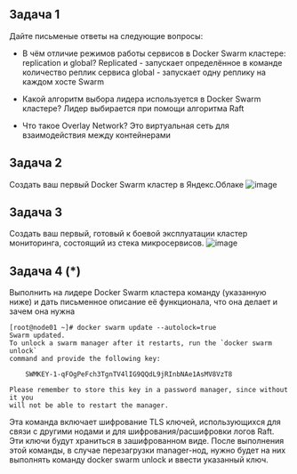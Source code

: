 ## Задача 1
Дайте письменые ответы на следующие вопросы:

- В чём отличие режимов работы сервисов в Docker Swarm кластере: replication и global?
Replicated - запускает определённое в команде количество реплик сервиса
global - запускает одну реплику на каждом хосте Swarm

- Какой алгоритм выбора лидера используется в Docker Swarm кластере?
Лидер выбирается при помощи алгоритма Raft

- Что такое Overlay Network?
Это виртуальная сеть для взаимодействия между контейнерами

## Задача 2
Создать ваш первый Docker Swarm кластер в Яндекс.Облаке
![image](https://user-images.githubusercontent.com/93075740/159244936-4889e67b-addd-4bdd-adeb-52a8af37f366.png)


## Задача 3
Создать ваш первый, готовый к боевой эксплуатации кластер мониторинга, состоящий из стека микросервисов.
![image](https://user-images.githubusercontent.com/93075740/159246828-9d96caf3-a1f7-49c9-b249-19ba0d8cfe13.png)

## Задача 4 (*)
Выполнить на лидере Docker Swarm кластера команду (указанную ниже) и дать письменное описание её функционала, что она делает и зачем она нужна

```
[root@node01 ~]# docker swarm update --autolock=true
Swarm updated.
To unlock a swarm manager after it restarts, run the `docker swarm unlock`
command and provide the following key:

    SWMKEY-1-qFOgPeFch3TgnTV4lIG9QQdL9jRInbNAe1AsMV8VzT8

Please remember to store this key in a password manager, since without it you
will not be able to restart the manager.
```
Эта команда включает шифрование TLS ключей, использующихся для связи с другими нодами и для шифрования/расшифровки логов Raft. Эти ключи будут храниться в зашифрованном виде. После выполнения этой команды, в случае перезагрузки manager-нод, нужно будет на них выполнять команду docker swarm unlock и ввести указанный ключ. 
